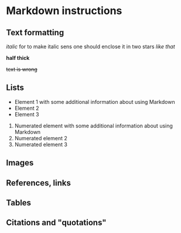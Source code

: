 # Markdown instructions

## Text formatting

*italic* for to make italic sens one should enclose it in two stars *like that*

**half thick**

~~text is wrong~~

## Lists

* Element 1 with some additional information about using Markdown
* Element 2
* Element 3

1. Numerated element with some additional information about using Markdown
2. Numerated element 2
3. Numerated element 3

## Images

## References, links

## Tables

## Citations and "quotations"

